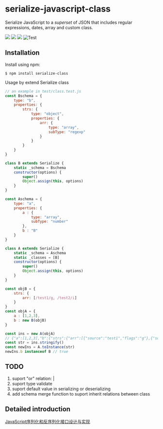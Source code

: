# serialize-javascript-class
Serialize JavaScript to a _superset_ of JSON that includes regular expressions, dates, array and custom class.

![](https://img.shields.io/badge/license-MIT-green)
![](https://img.shields.io/badge/npm-v6.0.0-blue)
![](https://img.shields.io/badge/coverage-95%25-green)
![Test](https://github.com/fanwenzh/serialize-class/workflows/Test/badge.svg)
<!-- ![](https://img.shields.io/github/stars/fanwenzh/serialize-class.svg) -->

## Installation

Install using npm:
```shell
$ npm install serialize-class
```

Usage by extend Serialize class
```javascript
// an example in test/class.test.js
const Bschema = {
    type: "b",
    properties: {
        strs: {
            type: "object",
            properties: {
                arr: {
                    type: "array",
                    subType: "regexp"
                }
            }
        }
    }
}

class B extends Serialize {
    static _schema = Bschema
    constructor(options) {
        super()
        Object.assign(this, options)
    }
}

const Aschema = {
    type: "a",
    properties: {
        a : {
            type: "array",
            subType: "number"
        },
        b : "B"
    }
}

class A extends Serialize {
    static _schema = Aschema 
    static _classes = [B]
    constructor(options) {
        super()
        Object.assign(this, options)
    }
}

const objB = {
    strs: {
        arr: [/test1/g, /test2/i]
    }
}
const objA = {
    a : [1,2,3],
    b : new B(objB)
}

const ins = new A(objA)
// {"a":[1,2,3],"b":{"strs":{"arr":[{"source":"test1","flags":"g"},{"source":"test2","flags":"i"}]}}}
const str = ins.stringify()
const newIns = A.toInstance(str)
newIns.b instanceof B // true
```

## TODO
1. suport "or" relation: |
2. suport type validate
3. suport default value in serializing or deserializing
4. add schema merge function to suport inherit relations between class   

 ## Detailed introduction
 [JavaScript序列化和反序列化接口设计与实现](https://juejin.cn/post/7026967314637520926#heading-10)

